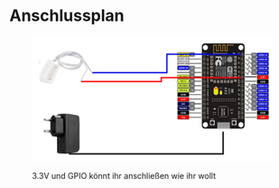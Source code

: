 # Anschlussplan

<figure><img src="../../../.gitbook/assets/image.png" alt=""><figcaption><p>3.3V und GPIO könnt ihr anschließen wie ihr wollt</p></figcaption></figure>

